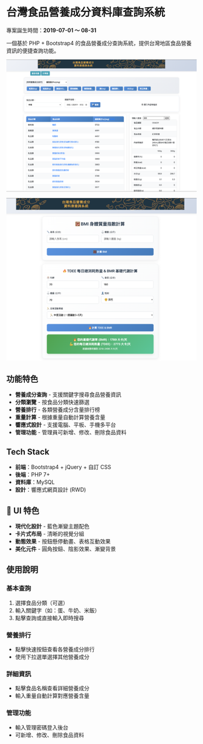 # 台灣食品營養成分資料庫查詢系統

專案誕生時間：**2019-07-01 ～ 08-31**

一個基於 PHP + Bootstrap4 的食品營養成分查詢系統，提供台灣地區食品營養資訊的便捷查詢功能。

![image1](https://github.com/youngOman/nutri/blob/main/calculator.png)

![image1](https://github.com/youngOman/nutri/blob/main/homepage.png)

## 功能特色

- **營養成分查詢** - 支援關鍵字搜尋食品營養資訊
- **分類瀏覽** - 按食品分類快速篩選
- **營養排行** - 各類營養成分含量排行榜
- **重量計算** - 根據重量自動計算營養含量
- **響應式設計** - 支援電腦、平板、手機多平台
- **管理功能** - 管理員可新增、修改、刪除食品資料

## Tech Stack

- **前端**：Bootstrap4 + jQuery + 自訂 CSS
- **後端**：PHP 7+
- **資料庫**：MySQL
- **設計**：響應式網頁設計 (RWD)

## 🎨 UI 特色

- **現代化設計** - 藍色漸變主題配色
- **卡片式布局** - 清晰的視覺分組
- **動態效果** - 按鈕懸停動畫、表格互動效果
- **美化元件** - 圓角按鈕、陰影效果、漸變背景

## 使用說明

### 基本查詢

1. 選擇食品分類（可選）
2. 輸入關鍵字（如：蛋、牛奶、米飯）
3. 點擊查詢或直接輸入即時搜尋

### 營養排行

- 點擊快速按鈕查看各營養成分排行
- 使用下拉選單選擇其他營養成分

### 詳細資訊

- 點擊食品名稱查看詳細營養成分
- 輸入重量自動計算對應營養含量

### 管理功能

- 輸入管理密碼登入後台
- 可新增、修改、刪除食品資料
